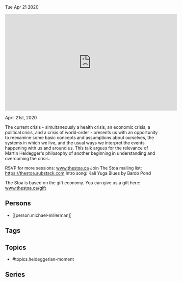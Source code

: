 



Tue Apr 21 2020

<iframe width="560" height="315" src="https://www.youtube.com/embed/njG-YsESEXk" title="Our Heideggerian Moment? w/ Michael Millerman" frameborder="0" allow="accelerometer; autoplay; clipboard-write; encrypted-media; gyroscope; picture-in-picture" allowfullscreen ></iframe>

April 21st, 2020

The current crisis - simultaneously a health crisis, an economic crisis, a political crisis, and a crisis of world-order - presents us with an opportunity to reexamine some basic concepts and assumptions about ourselves, the systems in which we live, and the usual ways we interpret the events happening with us and around us. This talk argues for the relevance of Martin Heidegger's philosophy of another beginning in understanding and overcoming the crisis.

RSVP for more sessions: www.thestoa.ca
Join The Stoa mailing list: https://thestoa.substack.com
Intro song: Kali Yuga Blues by Bardo Pond

The Stoa is based on the gift economy. You can give us a gift here: www.thestoa.ca/gift

## Persons

- [[person.michael-millerman]]

## Tags



## Topics

- #topics.heideggerian-moment

## Series




